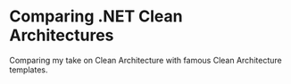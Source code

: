 # Comparing .NET Clean Architectures

Comparing my take on Clean Architecture with famous Clean Architecture templates.

